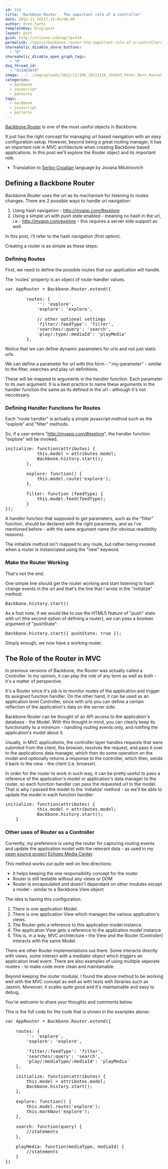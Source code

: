 ```yaml
---
id: 534
title: 'Backbone Router - The important role of a Controller'
date: 2012-11-16T17:14:01+00:00
author: Oren Farhi 
templateKey: blog-post
layout: post
guid: http://orizens.com/wp/?p=534
permalink: /topics/backbone-router-the-important-role-of-a-controller/
shareaholic_disable_share_buttons:
  - "0"
shareaholic_disable_open_graph_tags:
  - "0"
dsq_thread_id:
  - "931063074"
image: ../../img/uploads/2012/11/IMG_20121116_191043_Peter_Burn_Hassel.jpg
categories:
  - backbone
  - javascript
  - patterns
tags:
  - backbone
  - javascript
  - patterns
---
```

<a title="Backbone Router Documentation" href="http://documentcloud.github.com/backbone/#Router" target="_blank">Backbone.Router</a> is one of the most useful objects in Backbone.
  
It just has the right concept for managing url based navigation with an easy configuration setup. However, beyond being a great routing manager, it has an important role in MVC architecture when creating Backbone based applications. In this post we'll explore the Router object and its important role.<!--more-->


  
* Translation to [Serbo-Croatian](http://science.webhostinggeeks.com/backbone-ruter) language by Jovana Milutinovich

## Defining a Backbone Router

Backbone.Router uses the url as its mechanism for listening to routes changes. There are 2 possible ways to handle url navigation:

  1. Using hash navigation - http://myapp.com/#explore
  2. Using a simple url with push state enabled - meaning no hash in the url, i.e - http://myapp.com/explore - this requires a server side support as well


  

  
In this post, i'll refer to the hash navigation (first option).
  
Creating a router is as simple as these steps:

### Defining Routes

First, we need to define the possible routes that our application will handle.
  
The &#8216;routes' property is an object of route-handler values.

<pre class="brush:js">var AppRouter = Backbone.Router.extend({

		routes: {
			'': 'explore',
			'explore': 'explore',

			// other optional settings
			'filter/:feedType': 'filter',
			'searches/:query': 'search',
			'play/:type/:mediaId': 'playMedia'
		},</pre>

Notice that we can define dynamic parameters for urls and not just static urls.
  
We can define a parameter for url with this form - ":my-parameter" - similar to the filter, searches and play url definitions.
  
These will be mapped to arguments in the handler function. Each parameter to its own argument. It is a best practice to name these arguments in the handler function the same as its defined in the url - although it's not neccessary.

### Defining Handler Functions for Routes

Each "route handler" is actually a simple javascript method such as the "explore" and "filter" methods.
  
So, if a user enters "http://myapp.com/#explore", the handler function "explore" will be invoked.

<pre class="brush:js">initialize: function(attributes) {
			this.model = attributes.model;
			Backbone.history.start();
		},

		explore: function() {
			this.model.route('explore');
		},

		filter: function (feedType) {
			this.model.feed(feedType);
		}
});</pre>

A handler function that supposed to get parameters, such as the "filter" function, should be declared with the right parameres, and as i've mentioned before - with the same argument name (for obvious readibility reasons).
  
The initialize method isn't mapped to any route, but rather being invoked when a router is instanciated using the "new" keyword.

### Make the Router Working

That's not the end.
  
One simple line should get the router working and start listening to hash change events in the url and that's the line that I wrote in the "initialize" method:

<pre class="brush:js">Backbone.history.start()</pre>

As a foot note, if we would like to use the HTML5 feature of "push" state with url (the second option of defining a router), we can pass a boolean argument of "pushState":

<pre class="brush:js">Backbone.history.start({ pushState: true });</pre>

Simply enough, we now have a working router.

## The Role of the Router in MVC

In previous versions of Backbone, the Router was actually called a Controller. In my opinion, it can play the role of any term as well as both - it's a matter of perspective.
  
It's a Router since it's job is to monitor routes of the application and trigger its assigned function handler. On the other hand, it can be used as an application level Controller, since with urls you can define a certain reflection of the application's data on the server side.
  

  

  
Backbone Router can be thought of an API access to the application's database - the Model. With this thought in mind, you can clearly keep its functionality to a minimum - handling routing events only, and notifing the application's model about it.
  
Usually, in MVC applications, the controller layer handles requests that were submited from the client, the browser, resolves the request, and pass it over to the applications data manager, which then do some operation on the model and optionally returns a response to the controller, which then, sends it back to the view - the client (i.e. browser).
  
In order for the router to work in such way, it can be pretty useful to pass a reference of the application's model or application's data manager to the router, so each function handler can pass the requested url to the model. That is why I passed the model to the &#8216;initialize' method - so we'll be able to update the model in each function handler:

<pre class="brush:js">initialize: function(attributes) {
			this.model = attributes.model;
			Backbone.history.start();
	}</pre>

### Other uses of Router as a Controller

Currently, my preference is using the router for capturing routing events and update the application model with the relevant data - as used in my [open source project](https://github.com/orizens/echoes "My Github") [Echoes Media Center](http://echotu.be "Echoes Media Center - Alternative UI for youtube").
  
This method works out quite well on few directions:

  * It helps keeping the one responsibility concept for the router
  * Router is still testable without any views or DOM
  * Router is encapsulated and doesn't dependant on other modules except a model - similar to a Backbone.View object

The idea is having this configuration:

  1. There is one application Model.
  2. There is one application View which manages the various application's views.
  3. The Router gets a reference to this application model instance.
  4. The application View gets a reference to the application model instance
  5. This is, in a way, MVC architecture - the View and the Router (Controller) interacts with the same Model.

There are other Router implementations out there. Some interacts directly with views, some interact with a mediator object which triggers an application level event. There are also examples of using multiple seperate routers - to make code more clean and maintainable.

Beyond keeping the router modular, I found the above method to be working well with the MVC concept as well as with tests with libraries such as Jasmin. Moreover, it scales quite good and it's maintainable and easy to debug.

You're welcome to share your thoughts and comments below.

This is the full code for the code that is shown in the examples above:

<pre class="brush:js">var AppRouter = Backbone.Router.extend({

	routes: {
		'': 'explore',
		'explore': 'explore',

		'filter/:feedType': 'filter',
		'searches/:query': 'search',
		'play/:mediaType/:mediaId': 'playMedia'
	},

	initialize: function(attributes) {
		this.model = attributes.model;
		Backbone.history.start();
	},

	explore: function() {
		this.model.route('explore');
		this.markNav('explore');
	},

	search: function(query) {
		//statements
	},

	playMedia: function(mediaType, mediaId) {
		//statements
	}
})</pre>